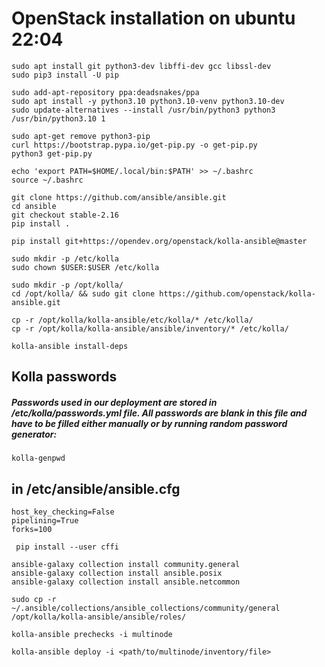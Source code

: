 # OpenStack installation on ubuntu 22:04

```
sudo apt install git python3-dev libffi-dev gcc libssl-dev
sudo pip3 install -U pip
```

```
sudo add-apt-repository ppa:deadsnakes/ppa
sudo apt install -y python3.10 python3.10-venv python3.10-dev
sudo update-alternatives --install /usr/bin/python3 python3 /usr/bin/python3.10 1
```

```
sudo apt-get remove python3-pip
curl https://bootstrap.pypa.io/get-pip.py -o get-pip.py
python3 get-pip.py
```

```
echo 'export PATH=$HOME/.local/bin:$PATH' >> ~/.bashrc
source ~/.bashrc
```

```
git clone https://github.com/ansible/ansible.git
cd ansible
git checkout stable-2.16
pip install .
```


```
pip install git+https://opendev.org/openstack/kolla-ansible@master
```

```
sudo mkdir -p /etc/kolla
sudo chown $USER:$USER /etc/kolla
```

```
sudo mkdir -p /opt/kolla/
cd /opt/kolla/ && sudo git clone https://github.com/openstack/kolla-ansible.git
```

```
cp -r /opt/kolla/kolla-ansible/etc/kolla/* /etc/kolla/
cp -r /opt/kolla/kolla-ansible/ansible/inventory/* /etc/kolla/
```


```
kolla-ansible install-deps
```



## Kolla passwords
##### Passwords used in our deployment are stored in /etc/kolla/passwords.yml file. All passwords are blank in this file and have to be filled either manually or by running random password generator:
```
kolla-genpwd
```


## in /etc/ansible/ansible.cfg

```
host_key_checking=False
pipelining=True
forks=100
```
```
 pip install --user cffi
```

```
ansible-galaxy collection install community.general
ansible-galaxy collection install ansible.posix
ansible-galaxy collection install ansible.netcommon
```

```
sudo cp -r ~/.ansible/collections/ansible_collections/community/general /opt/kolla/kolla-ansible/ansible/roles/
```


```
kolla-ansible prechecks -i multinode
```

```
kolla-ansible deploy -i <path/to/multinode/inventory/file>
```

